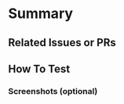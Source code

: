 # Summary

## Related Issues or PRs

<!-- Link existing Github issue(s), e.g. closes #123 -->

## How To Test

<!-- Describe how a reviewer could test or verify your changes. -->

<!-- Does this change fix an issue or bug in an application you work on? Make sure you've tested this branch in your application to verify it works before merging & releasing. -->

### Screenshots (optional)
